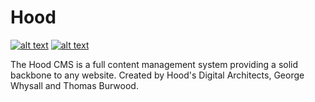 # Hood
[![alt text](https://img.shields.io/badge/nuget-1.0.0-blue.svg "Now available on NuGet!")](https://www.nuget.org/packages/Hood/)
[![alt text](https://img.shields.io/badge/bower-1.0.1-orange.svg "Now available on NuGet!")](https://www.nuget.org/packages/Hood/)

The Hood CMS is a full content management system providing a solid backbone to any website. Created by Hood's Digital Architects, George Whysall and Thomas Burwood.
